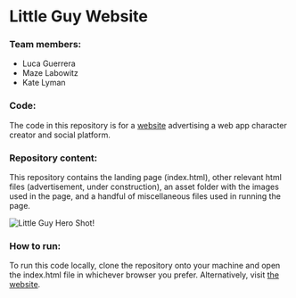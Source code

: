 # Little Guy Website

### Team members:
- Luca Guerrera
- Maze Labowitz
- Kate Lyman

### Code:
The code in this repository is for a [website](https://lucaguerrera.github.io/little-guy-website/) advertising a web app character creator and social platform. 

### Repository content:
This repository contains the landing page (index.html), other relevant html files (advertisement, under construction), an asset folder with the images used in the page, and a handful of miscellaneous files used in running the page.

![Little Guy Hero Shot!](assets\hero.png")

### How to run:
To run this code locally, clone the repository onto your machine and open the index.html file in whichever browser you prefer. Alternatively, visit [the website](https://lucaguerrera.github.io/little-guy-website/).
